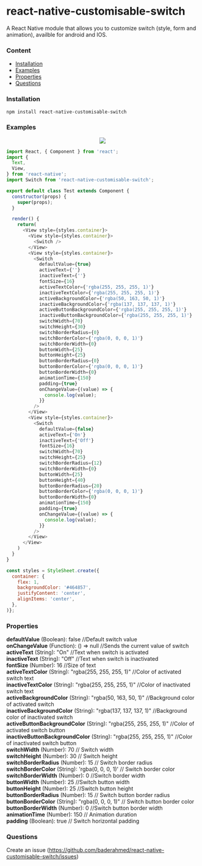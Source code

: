 # react-native-customisable-switch
A React Native module that allows you to customize switch (style, form and animation), availble for android and IOS.

### Content
- [Installation](#installation)
- [Examples](#usage-example)
- [Properties](#properties)
- [Questions](#questions)

### Installation
```bash
npm install react-native-customisable-switch
```

### Examples
<p align="center">
    <img src="./examples.gif" />
</p>

```javascript
import React, { Component } from 'react';
import {
  Text,
  View,
} from 'react-native';
import Switch from 'react-native-customisable-switch';

export default class Test extends Component {
  constructor(props) {
    super(props);
  }

  render() {
    return(
      <View style={styles.container}>
        <View style={styles.container}>
          <Switch />
        </View>
        <View style={styles.container}>
          <Switch
            defaultValue={true}
            activeText={''}
            inactiveText={''}
            fontSize={16}
            activeTextColor={'rgba(255, 255, 255, 1)'}
            inactiveTextColor={'rgba(255, 255, 255, 1)'}
            activeBackgroundColor={'rgba(50, 163, 50, 1)'}
            inactiveBackgroundColor={'rgba(137, 137, 137, 1)'}
            activeButtonBackgroundColor={'rgba(255, 255, 255, 1)'}
            inactiveButtonBackgroundColor={'rgba(255, 255, 255, 1)'}
            switchWidth={70}
            switchHeight={30}
            switchBorderRadius={0}
            switchBorderColor={'rgba(0, 0, 0, 1)'}
            switchBorderWidth={0}
            buttonWidth={25}
            buttonHeight={25}
            buttonBorderRadius={0}
            buttonBorderColor={'rgba(0, 0, 0, 1)'}
            buttonBorderWidth={0}
            animationTime={150}
            padding={true}
            onChangeValue={(value) => {
              console.log(value);
            }}
          />
        </View>  
        <View style={styles.container}>
          <Switch 
            defaultValue={false}
            activeText={'On'}
            inactiveText={'Off'}
            fontSize={16}
            switchWidth={70}
            switchHeight={25}
            switchBorderRadius={12}
            switchBorderWidth={0}
            buttonWidth={25}
            buttonHeight={40}
            buttonBorderRadius={20}
            buttonBorderColor={'rgba(0, 0, 0, 1)'}
            buttonBorderWidth={0}
            animationTime={150}
            padding={true}
            onChangeValue={(value) => {
              console.log(value);
            }}
          />
        </View>
      </View>
    )
  }
}

const styles = StyleSheet.create({
  container: {
    flex: 1,
    backgroundColor: '#464857',
    justifyContent: 'center',
    alignItems: 'center',
  },
)};
```
### Properties
**defaultValue** (Boolean): false //Default switch value<br />
**onChangeValue** (Function): () => null //Sends the current value of switch
**activeText** (String): "On" //Text when switch is activated<br />
**inactiveText** (String): "Off" //Text when switch is inactivated<br />
**fontSize** (Number): 16 //Size of text<br />
**activeTextColor** (String): "rgba(255, 255, 255, 1)" //Color of activated switch text<br />
**inactiveTextColor** (String): "rgba(255, 255, 255, 1)" //Color of inactivated switch text<br />
**activeBackgroundColor** (String): "rgba(50, 163, 50, 1)" //Background color of activated switch<br />
**inactiveBackgroundColor** (String): "rgba(137, 137, 137, 1)" //Background color of inactivated switch<br />
**activeButtonBackgroundColor** (String): "rgba(255, 255, 255, 1)"  //Color of activated switch button<br />
**inactiveButtonBackgroundColor** (String): "rgba(255, 255, 255, 1)"  //Color of inactivated switch button<br />
**switchWidth** (Number): 70 // Switch width<br />
**switchHeight** (Number): 30 // Switch height<br />
**switchBorderRadius** (Number): 15 // Switch border radius<br /> 
**switchBorderColor** (String): 'rgba(0, 0, 0, 1)' // Switch border color<br /> 
**switchBorderWidth** (Number): 0 //Switch border width<br /> 
**buttonWidth** (Number): 25 //Switch button width<br />
**buttonHeight** (Number): 25 //Switch button height<br />
**buttonBorderRadius** (Number): 15 // Switch button border radius<br />
**buttonBorderColor** (String): "rgba(0, 0, 0, 1)" // Switch button border color<br />
**buttonBorderWidth** (Number): 0 //Switch button border width<br />
**animationTime** (Number): 150 // Animation duration<br />
**padding** (Boolean): true // Switch horizontal padding<br />

### Questions
Create an issue (https://github.com/baderahmed/react-native-customisable-switch/issues)